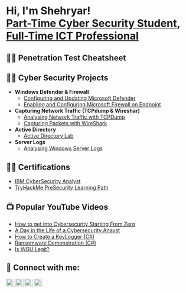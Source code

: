 <h1>Hi, I'm Shehryar! <br/><a href="https://github.com/joshmadakor1">Part-Time Cyber Security Student</a>, <a href="https://www.linkedin.com/in/shehryar-riaz/">Full-Time ICT Professional</a>

<h2>👨‍💻 Penetration Test Cheatsheet</h2>

<h2>👨‍💻 Cyber Security Projects</h2>

- <b>Windows Defender & Firewall</b>
  - [Configuring and Updating Microsoft Defender](https://github.com/1nceptive/Windows-Defender-Firewall-Lab/tree/main)
  - [Enabling and Configuring Microsoft Firewall on Endpoint](https://github.com/1nceptive/Windows-Defender-Firewall-Lab/tree/main)
- <b>Capturing Network Traffic (TCPdump & Wireshar)</b>
  - [Analysing Network Traffic with TCPDump](https://www.coursera.org/projects/analyze-network-traffic-with-tcpdump?irclickid=0JyWmH2yaxyPTj3yyYxHdyOLUkFWdGSB8xgh0I0&irgwc=1&utm_medium=partners&utm_source=impact&utm_campaign=3632879&utm_content=b2c)
  - [Capturing Packets with WireShark](https://www.coursera.org/projects/wireshark-for-beginners-capture-packets?irclickid=0JyWmH2yaxyPTj3yyYxHdyOLUkFWdGSF8xgh0I0&irgwc=1&utm_medium=partners&utm_source=impact&utm_campaign=3632879&utm_content=b2c)
- <b>Active Directory</b>
  - [Active Directory Lab](https://github.com/joshmadakor1/Sentinel-Lab)
- <b>Server Logs</b>
  - [Analysing Windows Server Logs](https://academy.hackthebox.com/course/preview/windows-event-logs--finding-evil?gspk=YWRhbWhhbWRhbjYxMjc&gsxid=5fDO07k02Rf4&pscd=affiliate.hackthebox.com&utm_campaign=%7Baffiliate%7D)


<h2>👨‍🎓 Certifications</h2>

- [IBM CyberSecurity Analyst](https://www.coursera.org/account/accomplishments/specialization/certificate/KVP2VXLZFT4N)
- [TryHackMe PreSecurity Learning Path](https://tryhackme-certificates.s3-eu-west-1.amazonaws.com/THM-P5A5IGQRZ6.png)
  


<h2>📺 Popular YouTube Videos</h2>

- [How to get into Cybersecurity Starting From Zero](https://www.youtube.com/watch?v=a83ASGn_V_s)
- [A Day in the Life of a Cybersecurity Anayst](https://www.youtube.com/watch?v=uHy3oM7NnoU)
- [How to Create a KeyLogger (C#)](https://www.youtube.com/watch?v=N-L9hklSlNk)
- [Ransomware Demonstration (C#)](https://www.youtube.com/watch?v=OfvdQeh79s0)
- [Is WGU Legit?](https://www.youtube.com/watch?v=E2MwRWxDBkA)

<h2> 🤳 Connect with me:</h2>

[<img align="left" alt="JoshMadakor | YouTube" width="22px" src="https://cdn.jsdelivr.net/npm/simple-icons@v3/icons/youtube.svg" />][youtube]
[<img align="left" alt="JoshMadakor | Twitter" width="22px" src="https://cdn.jsdelivr.net/npm/simple-icons@v3/icons/twitter.svg" />][twitter]
[<img align="left" alt="JoshMadakor | LinkedIn" width="22px" src="https://cdn.jsdelivr.net/npm/simple-icons@v3/icons/linkedin.svg" />][linkedin]
[<img align="left" alt="JoshMadakor | Instagram" width="22px" src="https://cdn.jsdelivr.net/npm/simple-icons@v3/icons/instagram.svg" />][instagram]

[twitter]: https://twitter.com/joshmadakor
[youtube]: https://www.youtube.com/c/joshmadakor
[instagram]: https://www.instagram.com/joshmadakor/
[linkedin]: https://linkedin.com/in/joshmadakor

<!--
**joshmadakor1/joshmadakor1** is a ✨ _special_ ✨ repository because its `README.md` (this file) appears on your GitHub profile.

Here are some ideas to get you started:

- 🔭 I’m currently working on ...
- 🌱 I’m currently learning ...
- 👯 I’m looking to collaborate on ...
- 🤔 I’m looking for help with ...
- 💬 Ask me about ...
- 📫 How to reach me: ...
- 😄 Pronouns: ...
- ⚡ Fun fact: ...
-->
